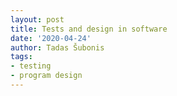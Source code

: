 ```yaml
---
layout: post
title: Tests and design in software 
date: '2020-04-24'
author: Tadas Šubonis
tags:
- testing
- program design
---
```

